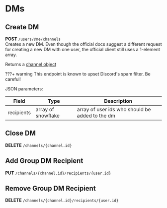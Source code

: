 # DMs

## Create DM

**POST** `/users/@me/channels`<br>
Creates a new DM. Even though the official docs suggest a different request for creating a new DM with one user, the official client still uses a 1-element array.<br>

Returns a [channel object](https://discord.com/developers/docs/resources/channel#channel-object)

???+ warning
     This endpoint is known to upset Discord's spam filter. Be careful!

JSON parameters:

| Field      | Type               | Description                                     |
|------------|--------------------|-------------------------------------------------|
| recipients | array of snowflake | array of user ids who should be added to the dm |

## Close DM

**DELETE** `/channels/{channel.id}`

## Add Group DM Recipient

**PUT** `/channels/{channel.id}/recipients/{user.id}`

## Remove Group DM Recipient

**DELETE** `/channels/{channel.id}/recipients/{user.id}`
